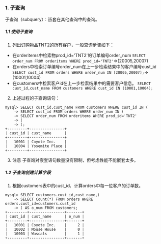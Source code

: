 ### 1. 子查询
子查询（subquery）：嵌套在其他查询中的查询。

##### 1.1 使用子查询
1. 列出订购物品TNT2的所有客户，一般查询步骤如下：
- 在orderitems中检索物prod_id='TNT2'的订单编号order_num
`SELECT order_num FROM orderitems WHERE prod_id='TNT2'`=>(20005,20007)
- 在orders中检索订单编号order_num在上一步检索结果中的客户编号cust_id
`SELECT cust_id FROM orders WHERE order_num IN (20005,20007);`=>(10001,10004)
- 在customers中检索客户id在上一步检索结果中的需要客户信息。
`SELECT cust_id,cust_name FROM customers WHERE cust_id IN (10001,10004);`

2. 上述过程的子查询语句：
```mysql
mysql> SELECT cust_id,cust_name FROM customers WHERE cust_id IN (
    -> SELECT cust_id FROM orders WHERE order_num IN (
    -> SELECT order_num FROM orderitems WHERE prod_id='TNT2'
    -> )
    -> );
+---------+----------------+
| cust_id | cust_name      |
+---------+----------------+
|   10001 | Coyote Inc.    |
|   10004 | Yosemite Place |
+---------+----------------+
```

3. 注意
子查询对嵌套语句数量没有限制，但考虑性能不能嵌套太多。

##### 1.2 子查询创建计算字段
1. 根据customers表中的cust_id，计算orders中每一位客户的订单数。
```mysql
mysql> SELECT customers.cust_id,cust_name,(
    -> SELECT Count(*) FROM orders WHERE orders.cust_id=customers.cust_id
    -> ) AS o_num FROM customers;
+---------+----------------+-------+
| cust_id | cust_name      | o_num |
+---------+----------------+-------+
|   10001 | Coyote Inc.    |     2 |
|   10002 | Mouse House    |     0 |
|   10003 | Wascals        |     1 |
+---------+----------------+-------+
```